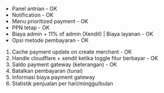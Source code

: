 - Panel antrian - OK
- Notification - OK
- Menu prioritized payment - OK
- PPN tetap - OK
- Biaya admin + 11% of admin (Xendit) | Biaya layanan - OK
- Opsi metode pembayaran - OK

1. Cache payment update on create merchant - OK
2. Handle cloudflare + xendit ketika toggle fitur berbayar - OK
3. Saldo payment gateway (keterangan) - OK
4. Batalkan pembayaran (tunai)
5. Informasi biaya payment gateway
6. Statistik penjualan per hari/minggu/bulan
